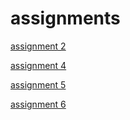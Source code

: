# assignments
[assignment 2](https://github.com/aalanzrath/assignments/blob/master/Assignment_week_2.ipynb)

[assignment 4](https://github.com/aalanzrath/assignments/blob/master/Assignment_week_4.ipynb)

[assignment 5](https://github.com/aalanzrath/assignments/blob/master/Assignment_week_5.ipynb)

[assignment 6](https://github.com/aalanzrath/assignments/blob/master/assignment4.ipynb)

